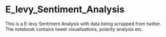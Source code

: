 # E_levy_Sentiment_Analysis
This is a E-levy Sentiment Analysis with data being scrapped from twitter. The notebook contains tweet visualisations, polarity analysis etc. 
